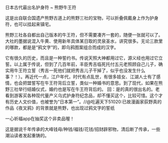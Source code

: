 日本古代最出名护身符 ~ 熊野牛王符

这是出自联合国遗产熊野古道上的熊野三社的宝物，可以折叠佩戴身上作为护身符，也可以挂起来镇宅。

熊野三社各自都出自己版本的牛王符，但不需要凑齐一套的，随便一张就可以了。大社的墨据说混入牛黄、使用新年具体某日取的灵泉圣水，讲究很多。无论三款里的哪款，都是是“鸦文字”的，即乌鸦图案组合而成的汉字。

它有很久的历史，而且是一种誓约书。传说天照大神都用过它，源义经也用过它立誓。以上属于传说，但到了几百年前，丰臣秀吉临死托付五元老照顾自己儿子，确实用牛王符立誓（秀吉一死他们就把秀吉儿子干掉了，似乎也没发生什么事？！）。再近代一点，江户年代，时代有点乱世，有很多妓女、江湖人士有了感情，也会把盟誓写在牛王符背后立誓，类似一种婚书的意思。到了现代，如果在熊野三社举行结婚仪式，婚约也是写在牛王符背后的。
回：是的真的很出名的。老看到游客买各种现代量产义乌式护身符纪念品，却不懂买这个，比较可惜。这个才有历史人文价值，也被誉为“日本第一”。//@吃遍天下51020:已故漫画家荻野真的作品《夜叉鸦》的背景就是熊野，也出现过鸦文字的誓纸



一心祈福app在抽奖这个非卖品喔！

这是据说千年传承的大峰钱母/种钱/福钱/花钱/招财辟邪物，清后断了传承，一些潮汕读者发起重铸的。
